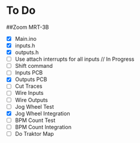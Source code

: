 # To Do 
##Zoom MRT-3B

- [x] Main.ino
- [x] inputs.h
- [x] outputs.h
- [ ] Use attach interrupts for all inputs // In Progress
- [ ] Shift command
- [ ] Inputs PCB
- [x] Outputs PCB
- [ ] Cut Traces
- [ ] Wire Inputs
- [ ] Wire Outputs
- [ ] Jog Wheel Test
- [x] Jog Wheel Integration
- [ ] BPM Count Test
- [ ] BPM Count Integration
- [ ] Do Traktor Map
